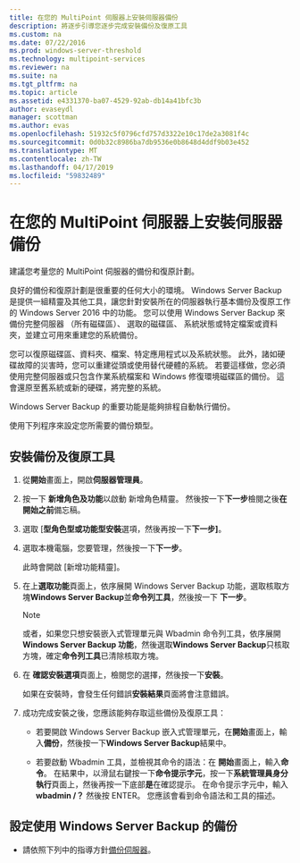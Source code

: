 ```yaml
---
title: 在您的 MultiPoint 伺服器上安裝伺服器備份
description: 將逐步引導您逐步完成安裝備份及復原工具
ms.custom: na
ms.date: 07/22/2016
ms.prod: windows-server-threshold
ms.technology: multipoint-services
ms.reviewer: na
ms.suite: na
ms.tgt_pltfrm: na
ms.topic: article
ms.assetid: e4331370-ba07-4529-92ab-db14a41bfc3b
author: evaseydl
manager: scottman
ms.author: evas
ms.openlocfilehash: 51932c5f0796cfd757d3322e10c17de2a3081f4c
ms.sourcegitcommit: 0d0b32c8986ba7db9536e0b8648d4ddf9b03e452
ms.translationtype: MT
ms.contentlocale: zh-TW
ms.lasthandoff: 04/17/2019
ms.locfileid: "59832489"
---
```

# <a name="install-server-backup-on-your-multipoint-server"></a>在您的 MultiPoint 伺服器上安裝伺服器備份
建議您考量您的 MultiPoint 伺服器的備份和復原計劃。
  
良好的備份和復原計劃是很重要的任何大小的環境。 Windows Server Backup 是提供一組精靈及其他工具，讓您針對安裝所在的伺服器執行基本備份及復原工作的 Windows Server 2016 中的功能。 您可以使用 Windows Server Backup 來備份完整伺服器 （所有磁碟區）、 選取的磁碟區、 系統狀態或特定檔案或資料夾，並建立可用來重建您的系統備份。  
  
您可以復原磁碟區、資料夾、檔案、特定應用程式以及系統狀態。 此外，諸如硬碟故障的災害時，您可以重建從頭或使用替代硬體的系統。 若要這樣做，您必須使用完整伺服器或只包含作業系統檔案和 Windows 修復環境磁碟區的備份。 這會還原至舊系統或新的硬碟，將完整的系統。  
  
Windows Server Backup 的重要功能是能夠排程自動執行備份。  
  
使用下列程序來設定您所需要的備份類型。  
  
## <a name="install-backup-and-recovery-tools"></a>安裝備份及復原工具  
  
1.  從**開始**畫面上，開啟**伺服器管理員**。  
  
2.  按一下 **新增角色及功能**以啟動 新增角色精靈。 然後按一下**下一步**檢閱之後**在開始之前**備忘稿。  
  
3.  選取 [**型角色型或功能型安裝**選項，然後再按一下**下一步]**。  
  
4.  選取本機電腦，您要管理，然後按一下**下一步**。  
  
    此時會開啟 [新增功能精靈]。  
  
5.  在上**選取功能**頁面上，依序展開 Windows Server Backup 功能，選取核取方塊**Windows Server Backup**並**命令列工具**，然後按一下  **下一步**。  
  
    > [!NOTE]  
    > 或者，如果您只想安裝嵌入式管理單元與 Wbadmin 命令列工具，依序展開**Windows Server Backup 功能**，然後選取**Windows Server Backup**只核取方塊，確定**命令列工具**已清除核取方塊。  
  
6.  在 **確認安裝選項**頁面上，檢閱您的選擇，然後按一下**安裝**。  
  
    如果在安裝時，會發生任何錯誤**安裝結果**頁面將會注意錯誤。  
  
7.  成功完成安裝之後，您應該能夠存取這些備份及復原工具：  
  
    -   若要開啟 Windows Server Backup 嵌入式管理單元，在**開始**畫面上，輸入**備份**，然後按一下**Windows Server Backup**結果中。  
  
    -   若要啟動 Wbadmin 工具，並檢視其命令的語法：在 **開始**畫面上，輸入**命令**。 在結果中，以滑鼠右鍵按一下**命令提示字元**，按一下**系統管理員身分執行**頁面上，然後再按一下底部**是**在確認提示。 在命令提示字元中，輸入**wbadmin /？** 然後按 ENTER。 您應該會看到命令語法和工具的描述。  
  
## <a name="configure-backups-using-windows-server-backup"></a>設定使用 Windows Server Backup 的備份  
  
-   請依照下列中的指導方針[備份伺服器](https://technet.microsoft.com/library/cc753528.aspx)。 